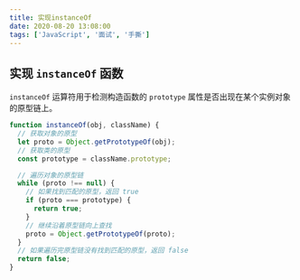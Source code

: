 ```yaml
---
title: 实现instanceOf
date: 2020-08-20 13:08:00
tags: ['JavaScript', '面试', '手撕']
---
```


## 实现 `instanceOf` 函数

`instanceOf` 运算符用于检测构造函数的 `prototype` 属性是否出现在某个实例对象的原型链上。

```javascript
function instanceOf(obj, className) {
  // 获取对象的原型
  let proto = Object.getPrototypeOf(obj);
  // 获取类的原型
  const prototype = className.prototype;

  // 遍历对象的原型链
  while (proto !== null) {
    // 如果找到匹配的原型，返回 true
    if (proto === prototype) {
      return true;
    }
    // 继续沿着原型链向上查找
    proto = Object.getPrototypeOf(proto);
  }
  // 如果遍历完原型链没有找到匹配的原型，返回 false
  return false;
}
```
